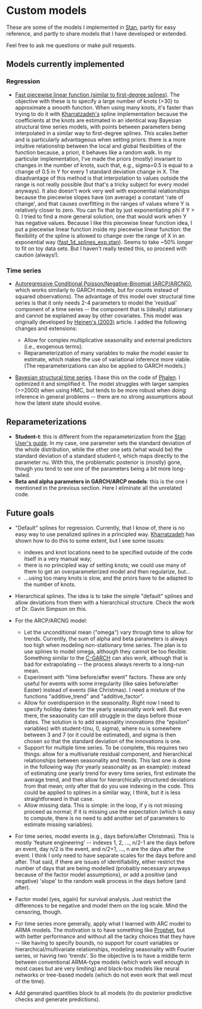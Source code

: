 # Custom models

These are some of the models I implemented in [Stan](https://mc-stan.org/),
partly for easy reference, and partly to share models that I have developed or
extended.

Feel free to ask me questions or make pull requests.

## Models currently implemented 

### Regression

* [Fast piecewise linear function (similar to first-degree splines)](https://github.com/davidmpinho/custom-models/blob/main/regression/fast_1d_splines.stan).
The objective with these is to specify a large number of knots (>30) to approximate a smooth function. When using many knots, it's faster
than trying to do it with [Kharratzadeh's](https://mc-stan.org/users/documentation/case-studies/splines_in_stan.html) spline implementation because the
coefficients at the knots are estimated in an identical way Bayesian structural time series models, with points between parameters being interpolated 
in a similar way to first-degree splines. This scales better and is particularly advantageous when setting priors: there is a more intuitive
relationship between the local and global flexibilities of the function because, a priori, it behaves like a random walk. 
In my particular implementation, I've made the priors 
(mostly) invariant to changes in the number of knots, such that, e.g., sigma=0.5 is equal to a change of 0.5 in Y for every 1 standard deviation change in X. 
The disadvantage of this method is that interpolation to values outside the range is not really possible (but that's a tricky subject for every model anyways). 
It also doesn't work very well with exponential relationships because the piecewise slopes have (on average) a constant 'rate of change', and that causes 
overfitting in the ranges of values where Y is relatively closer to zero. You can fix that by just exponentiating phi if Y > 0. I tried to find a more 
general solution, one that would work when Y has negative values. Because I like this piecewise linear function idea, I put a piecewise linear function inside 
my piecewise linear function: the flexibility of the spline is allowed to change over the range of X in an exponential way
([fast_1d_splines_exp.stan](https://github.com/davidmpinho/custom-models/blob/main/regression/fast_1d_splines.stan)). Seems 
to take ~50% longer to fit on toy data sets. But I haven't really tested this, so proceed with caution (always!).

### Time series

* [Autoregressive Conditional Poisson/Negative-Binomial (ARCP/ARCNG)](https://github.com/davidmpinho/custom-models/blob/main/time_series/autoregressive_conditional.stan),
 which works similarly to GARCH models, but for counts instead of squared
observations).  The advantage of this model over structural time series is that
it only needs 2-4 parameters to model the 'residual' component of a time series
-- the component that is (ideally) stationary and cannot be explained away by
other covariates.  This model was originally developed by 
[Heinen's (2003)](http://dx.doi.org/10.2139/ssrn.1117187) article. I added the
following changes and extensions:
    - Allow for complex multiplicative seasonality and external predictors
      (i.e., exogenous terms). 
    - Reparameterization of many variables to make the model easier to
      estimate, which makes the use of variational inference more viable.
      (The reparameterizations can also be applied to GARCH models.)

* [Bayesian structural time series](https://github.com/davidmpinho/custom-models/blob/main/time_series/bayes_state_space.stan). I base this on the code of 
[Phalen](https://peterphalen.github.io/ceasefire/bsts). I
optimized it and simplified it. The model struggles with larger samples (>>2000) when using
HMC, but tends to be more robust when doing inference in general problems -- there are no strong assumptions
about how the latent state should evolve.

## Reparameterizations

* **Student-t**: this is different from the reparameterization from the 
[Stan User's guide](Reparameterization). In my case, one parameter sets 
the standard deviation of the whole distribution, while the other one 
sets (what would be) the standard deviation of a standard student-t, 
which maps directly to the parameter nu.
With this, the problematic posterior is (mostly) gone, though you tend to see
one of the parameters being a bit more long-tailed. 
* **Beta and alpha parameters in GARCH/ARCP models**: this is the one I
mentioned in the previous section. Here I eliminate all the unrelated code. 


## Future goals

* "Default" splines for regression. Currently, that I know of, there is
no easy way to use penalized splines in a principled way. 
[Kharratzadeh](https://mc-stan.org/users/documentation/case-studies/splines_in_stan.html)
has shown how to do this to some extent, but I see some issues:
  * indexes and knot locations need to be specified outside of the
  code itself in a very manual way;
  * there is no principled way of setting knots; we could use 
  many of them to get an overparameterized model and then regularize, but...
  * ...using too many knots is slow, and the priors have to be adapted to the
  number of knots. 

* Hierarchical splines. The idea is to take the simple "default" splines and
allow deviations from them with a hierarchical structure. Check the work 
of Dr. Gavin Simpson on this. 


* For the ARCP/ARCNG model:
    - Let the unconditional mean ("omega") vary through time to allow for
      trends. Currently, the sum of alpha and beta parameters is always too high
      when modeling non-stationary time series. The plan is to use splines to
      model omega, although they cannot be too flexible. Something similar to the
      [C-GARCH](https://papers.ssrn.com/sol3/papers.cfm?abstract_id=5848) can also 
      work, although that is bad for extrapolating -- the process always reverts 
      to a long-run mean. 
    - Experiment with "time before/after event" factors. These are only useful for 
      events with some irregularity (like sales before/after Easter) instead of 
      events (like Christmas). I need a mixture of the functions "additive_trend" 
      and "additive_factor". 
    - Allow for overdispersion in the seasonality. Right now I need to specify
      holiday dates for the yearly seasonality work well. But even there,
      the seasonality can still struggle in the days before those dates. The solution
      is to add seasonality innovations (the "epsilon" variables) with student-t(nu,
      0, sigma), where nu is somewhere between 3 and 7 (or it could be estimated),
      and sigma is then chosen so that the standard deviation of the innovations is
      one.  
    - Support for multiple time series. To be complete, this requires two
      things: allow for a multivariate residual component, and hierarchical
      relationships between seasonality and trends. This last one is done in the
      following way (for yearly seasonality as an example): instead of estimating one
      yearly trend for every time series, first estimate the average trend, and then
      allow for hierarchically-structured deviations from that mean; only after that
      do you use indexing in the code. This could be applied to splines in a similar
      way, I think, but it is less straightforward in that case.  
    - Allow missing data. This is simple: in the loop, if y is not
      missing proceed as normal; if it is missing use the expectation (which is
      easy to compute, there is no need to add another set of parameters to estimate
      missing variables).
      
* For time series, model events (e.g., days before/after Christmas).
This is mostly 'feature engineering' -- indexes 1, 2, ..., n/2-1 are 
the days before an event, day n/2 is the event, and n/2+1, ..., n are the 
days after the event. I think I only need to have separate scales for the 
days before and after. That said, if there are issues of identifiability, 
either restrict the number of days that are being modelled (probably necessary
anyways because of the factor model assumptions), or add a positive 
(and negative) 'slope' to the random walk process in the days before 
(and after). 

* Factor model (yes, again) for survival analysis. Just restrict the 
differences to be negative and model them on the log scale. Mind the 
censoring, though.  

* For time series more generally, apply what I learned with ARC model to ARMA
models. The motivation is to have something like 
[Prophet](https://facebook.github.io/prophet/), but with better performance and
without all the tacky choices that they have -- like having to specify bounds,
no support for count variables or hierarchical/multivariate relationships,
modeling seasonality with Fourier series, or having two 'trends'.  So the
objective is to have a middle term between conventional ARMA-type models (which
work well enough in most cases but are very limiting) and black-box models like
neural networks or tree-based models (which do not even work that well most of
the time).

* Add generated quantities block to all models (to do posterior predictive
checks and generate predictions). 
 

